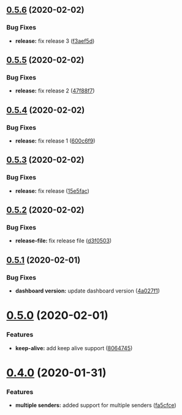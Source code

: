 ## [0.5.6](https://github.com/yarinvak/graphql-vision/compare/v0.5.5...v0.5.6) (2020-02-02)


### Bug Fixes

* **release:** fix release 3 ([f3aef5d](https://github.com/yarinvak/graphql-vision/commit/f3aef5d893d12705b604ec1ca99f82e18dddcadd))

## [0.5.5](https://github.com/yarinvak/graphql-vision/compare/v0.5.4...v0.5.5) (2020-02-02)


### Bug Fixes

* **release:** fix release 2 ([47f88f7](https://github.com/yarinvak/graphql-vision/commit/47f88f7b125f1cbef4f71eda8ef154a08009e3a9))

## [0.5.4](https://github.com/yarinvak/graphql-vision/compare/v0.5.3...v0.5.4) (2020-02-02)


### Bug Fixes

* **release:** fix release 1 ([600c6f9](https://github.com/yarinvak/graphql-vision/commit/600c6f912e119a62da34b1d24a1e1d4a0c84c2de))

## [0.5.3](https://github.com/yarinvak/graphql-vision/compare/v0.5.2...v0.5.3) (2020-02-02)


### Bug Fixes

* **release:** fix release ([15e5fac](https://github.com/yarinvak/graphql-vision/commit/15e5fac46e42e78006fb2312b01fb202c70f478a))

## [0.5.2](https://github.com/yarinvak/graphql-vision/compare/v0.5.1...v0.5.2) (2020-02-02)


### Bug Fixes

* **release-file:** fix release file ([d3f0503](https://github.com/yarinvak/graphql-vision/commit/d3f05038eefc199d98915cad888dfb00c27733b9))

## [0.5.1](https://github.com/yarinvak/graphql-vision/compare/v0.5.0...v0.5.1) (2020-02-01)


### Bug Fixes

* **dashboard version:** update dashboard version ([4a027f1](https://github.com/yarinvak/graphql-vision/commit/4a027f17a241976df0ed8541153a4f49cfbc6062))

# [0.5.0](https://github.com/yarinvak/graphql-vision/compare/v0.4.0...v0.5.0) (2020-02-01)


### Features

* **keep-alive:** add keep alive support ([8064745](https://github.com/yarinvak/graphql-vision/commit/80647451d07eb889fae8d2b8f8a7ba6cc473f4a5))

# [0.4.0](https://github.com/yarinvak/graphql-vision/compare/v0.3.1...v0.4.0) (2020-01-31)


### Features

* **multiple senders:** added support for multiple senders ([fa5cfce](https://github.com/yarinvak/graphql-vision/commit/fa5cfceb8459802a4cc9d7af3e9af3f783656422))

